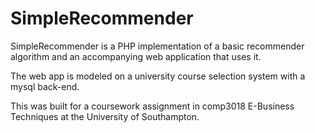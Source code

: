 SimpleRecommender
=================

SimpleRecommender is a PHP implementation of a basic recommender algorithm and an accompanying web application that uses it.

The web app is modeled on a university course selection system with a mysql back-end.

This was built for a coursework assignment in comp3018 E-Business Techniques at the University of Southampton.

